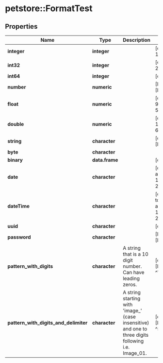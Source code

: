 # petstore::FormatTest


## Properties
Name | Type | Description | Notes
------------ | ------------- | ------------- | -------------
**integer** | **integer** |  | [optional] [Max: 100] [Min: 10] 
**int32** | **integer** |  | [optional] [Max: 200] [Min: 20] 
**int64** | **integer** |  | [optional] 
**number** | **numeric** |  | [Max: 543.2] [Min: 32.1] 
**float** | **numeric** |  | [optional] [Max: 987.6] [Min: 54.3] 
**double** | **numeric** |  | [optional] [Max: 123.4] [Min: 67.8] 
**string** | **character** |  | [optional] [Pattern: [a-z]/i] 
**byte** | **character** |  | 
**binary** | **data.frame** |  | [optional] 
**date** | **character** |  | [default to as.Date(&quot;Fri Jul 19 00:00:00 UTC 2019&quot;)] 
**dateTime** | **character** |  | [optional] [default to as.Date(&quot;2015-10-28T14:38:02Z&quot;)] 
**uuid** | **character** |  | [optional] 
**password** | **character** |  | [Max. length: 64] [Min. length: 10] 
**pattern_with_digits** | **character** | A string that is a 10 digit number. Can have leading zeros. | [optional] [Pattern: ^\\d{10}$] 
**pattern_with_digits_and_delimiter** | **character** | A string starting with &#39;image_&#39; (case insensitive) and one to three digits following i.e. Image_01. | [optional] [Pattern: ^image_\\d{1,3}$/i] 


